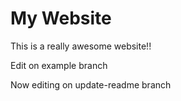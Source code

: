 # My Website
This is a really awesome website!!

Edit on example branch

Now editing on update-readme branch
